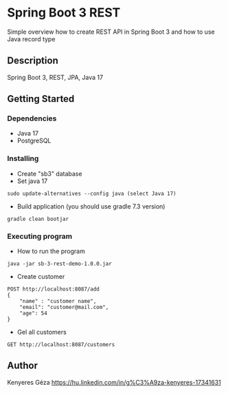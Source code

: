 # Spring Boot 3 REST

Simple overview how to create REST API in Spring Boot 3 and how to use Java record type

## Description

Spring Boot 3, REST, JPA, Java 17

## Getting Started

### Dependencies

* Java 17
* PostgreSQL

### Installing

* Create "sb3" database
* Set java 17
```
sudo update-alternatives --config java (select Java 17)
```
* Build application (you should use gradle 7.3 version)
```
gradle clean bootjar
```

### Executing program

* How to run the program
```
java -jar sb-3-rest-demo-1.0.0.jar
```
* Create customer
```
POST http://localhost:8087/add
{
    "name" : "customer name",
    "email": "customer@mail.com",
    "age": 54
}

```
* Gel all customers
```
GET http://localhost:8087/customers
```

## Author

Kenyeres Géza
https://hu.linkedin.com/in/g%C3%A9za-kenyeres-17341631

